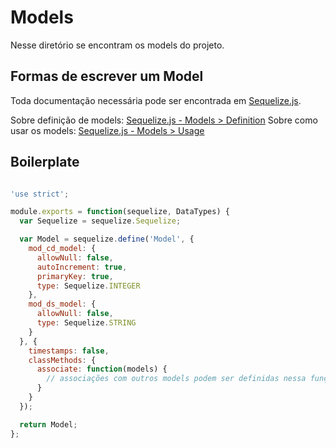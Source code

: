 # Models

Nesse diretório se encontram os models do projeto.

## Formas de escrever um Model

Toda documentação necessária pode ser encontrada em [Sequelize.js](http://docs.sequelizejs.com/en/latest/).

Sobre definição de models: [Sequelize.js - Models > Definition](http://docs.sequelizejs.com/en/latest/docs/models-definition/)
Sobre como usar os models: [Sequelize.js - Models > Usage](http://docs.sequelizejs.com/en/latest/docs/models-usage/)

## Boilerplate

```javascript

'use strict';

module.exports = function(sequelize, DataTypes) {
  var Sequelize = sequelize.Sequelize;

  var Model = sequelize.define('Model', {
    mod_cd_model: {
      allowNull: false,
      autoIncrement: true,
      primaryKey: true,
      type: Sequelize.INTEGER
    },
    mod_ds_model: {
      allowNull: false,
      type: Sequelize.STRING
    }
  }, {
    timestamps: false,
    classMethods: {
      associate: function(models) {
        // associações com outros models podem ser definidas nessa função.
      }
    }
  });

  return Model;
};

```